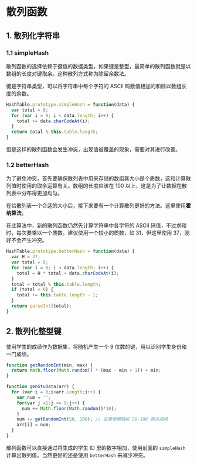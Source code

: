 # 散列函数

## 1. 散列化字符串

### 1.1 simpleHash

散列函数的选择依赖于键值的数据类型，如果键是整型，最简单的散列函数就是以数组的长度对键取余。这种散列方式称为除留余数法。

键是字符串类型，可以将字符串中每个字符的 ASCII 码数值相加的和除以数组长度的余数。

```javascript
HashTable.prototype.simpleHash = function(data) {
  var total = 0;
  for (var i = 0; i < data.length; i++) {
    total += data.charCodeAt(i);
  }
  return total % this.table.length;
}
```

但是这样的散列函数会发生冲突，出现值被覆盖的现象，需要对其进行改善。

### 1.2 betterHash

为了避免冲突，首先要确保散列表中用来存储的数组其大小是个质数，这和计算散列值时使用的取余运算有关。数组的长度应该在 100 以上，这是为了让数据在散列表中分布得更加均匀。

在给散列表一个合适的大小后，接下来要有一个计算散列更好的方法。这里使用**霍纳算法**。

在此算法中，新的散列函数仍然先计算字符串中各字符的 ASCII 码值，不过求和时，每次要乘以一个质数。建议使用一个较小的质数，如 31，但这里使用 37，刚好不会产生冲突。

```javascript
HashTable.prototype.betterHash = function(data) {
  var H = 37;
  var total = 0;
  for (var i = 0; i < data.length; i++) {
    total = H * total + data.charCodeAt(i);
  }
  total = total % this.table.length;
  if (total < 0) {
    total += this.table.length - 1;
  }
  return parseInt(total);
}
```

## 2. 散列化整型键

使用学生的成绩作为数据集，将随机产生一个 9 位数的键，用以识别学生身份和一门成绩。

```javascript
function getRandomInt(min, max) {
  return Math.floor(Math.random() * (max - min + 1)) + min;
}

function genStuData(arr) {
  for (var i = 0;i<arr.length;i++) {
    var num = '';
    for(var j =1;j <= 9;j++) {
      num += Math.floor(Math.random()*10);
    }
    num += getRandomInt(50, 100); // 这里使用随机 50-100 表示成绩
    arr[i] = num;
  }
}
```

散列函数可以直接通过将生成的学生 ID 里的数字相加，使用前面的 `simpleHash` 计算出散列值。当然更好的还是使用 `betterHash` 来减少冲突。

